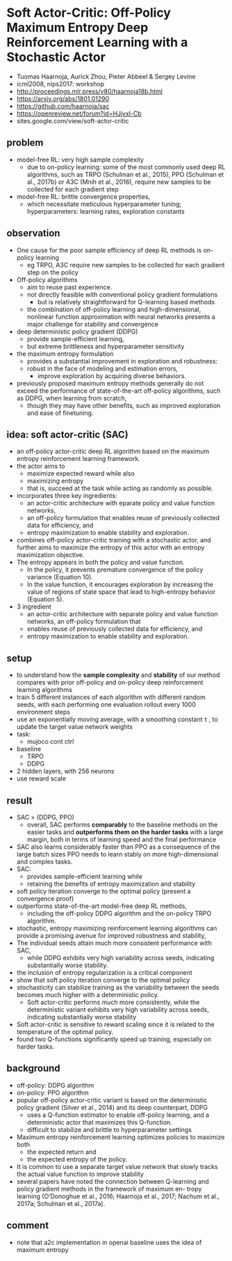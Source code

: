 # Soft Actor-Critic: Off-Policy Maximum Entropy Deep Reinforcement Learning with a Stochastic Actor
* Tuomas Haarnoja, Aurick Zhou, Pieter Abbeel & Sergey Levine
* icml2008, nips2017: workshop
* http://proceedings.mlr.press/v80/haarnoja18b.html
* https://arxiv.org/abs/1801.01290
* https://github.com/haarnoja/sac
* https://openreview.net/forum?id=HJjvxl-Cb
* sites.google.com/view/soft-actor-critic

## problem
* model-free RL: very high sample complexity
  * due to on-policy learning: some of the most commonly used
    deep RL algorithms, such as TRPO (Schulman et al., 2015),
    PPO (Schulman et al., 2017b) or A3C (Mnih et al., 2016),
    require new samples to be collected for each gradient step
* model-free RL: brittle convergence properties,
  * which necessitate meticulous hyperparameter tuning;
    hyperparameters: learning rates, exploration constants

## observation
* One cause for the poor sample efficiency of deep RL methods is on-policy learning
  * eg TRPO, A3C require new samples to be collected for each gradient step on the policy
* Off-policy algorithms
  * aim to reuse past experience.
  * not directly feasible with conventional policy gradient formulations
    * but is relatively straightforward for Q-learning based methods
  * the combination of off-policy learning and high-dimensional,
    nonlinear function approximation with neural networks presents
    a major challenge for stability and convergence
* deep deterministic policy gradient (DDPG)
  * provide sample-efficient learning,
  * but extreme brittleness and hyperparameter sensitivity
* the maximum entropy formulation
  * provides a substantial improvement in exploration and robustness:
  * robust in the face of modeling and estimation errors,
    * improve exploration by acquiring diverse behaviors.
* previously proposed maximum entropy methods generally do not exceed
  the performance of state-of-the-art off-policy algorithms, such as DDPG, when learning from scratch,
  * though they may have other benefits, such as improved exploration and ease of finetuning.

## idea: soft actor-critic (SAC)
* an off-policy actor-critic deep RL algorithm based on
  the maximum entropy reinforcement learning framework.
* the actor aims to
  * maximize expected reward while also
  * maximizing entropy
  * that is, succeed at the task while acting as randomly as possible.
* incorporates three key ingredients:
  * an actor-critic architecture with eparate policy and value function networks,
  * an off-policy formulation that enables reuse of previously collected data for efficiency, and
  * entropy maximization to enable stability and exploration.
* combines off-policy actor-critic training with a stochastic actor, and
  further aims to maximize the entropy of this actor with an entropy maximization objective.
* The entropy appears in both the policy and value
function.
  * In the policy, it prevents premature convergence of
    the  policy variance (Equation 10).
  * In the value function, it encourages exploration by increasing the value of regions of
    state space that lead to high-entropy behavior (Equation 5).
* 3 ingredient
  * an actor-critic architecture with separate policy and
    value function networks, an off-policy formulation that
  * enables reuse of previously collected data for efficiency, and
  * entropy maximization to enable stability and exploration.

## setup
* to understand how the **sample complexity** and **stability** of our method
  compares with prior off-policy and on-policy deep reinforcement learning algorithms
* train 5 different instances of each algorithm with different random
  seeds, with each performing one evaluation rollout every
  1000 environment steps
* use an exponentially moving
  average, with a smoothing constant τ , to update the target
  value network weights
* task:
  * mujoco cont ctrl
* baseline
  * TRPO
  * DDPG
* 2 hidden layers, with 256 neurons
* use reward scale

## result
* SAC > (DDPG, PPO)
  * overall, SAC performs **comparably**
    to the baseline methods on the easier tasks and **outperforms
    them on the harder tasks** with a large margin, both in terms
    of learning speed and the final performance
*  SAC also learns considerably faster than PPO as a consequence of
  the large batch sizes PPO needs to learn stably on more
  high-dimensional and complex tasks.
* SAC:
  * provides sample-efficient learning while
  * retaining the benefits of entropy maximization and stability
* soft policy iteration converge to the optimal policy (present a convergence proof)
* outperforms state-of-the-art model-free deep RL methods,
  * including the off-policy DDPG algorithm and the on-policy TRPO algorithm.
* stochastic, entropy maximizing reinforcement learning algorithms can provide
  a promising avenue for improved robustness and stability,
* The individual seeds attain much more consistent performance with SAC,
  * while DDPG exhibits very high variability across seeds, indicating substantially worse stability.
* the inclusion of entropy regularization is a critical component
* show that soft policy iteration converge to the optimal policy
* stochasticity can stabilize training as the variability between the
  seeds becomes much higher with a deterministic policy.
  * Soft actor-critic performs much more consistently,
    while the deterministic variant exhibits very high variability
    across seeds, indicating substantially worse stability
* Soft actor-critic is sensitive to reward scaling since it is related to the
  temperature of the optimal policy.
* found two Q-functions significantly speed
  up training, especially on harder tasks.

## background
* off-policy: DDPG algorithm
* on-policy: PPO algorithm
* popular off-policy actor-critic variant is based on the deterministic
  policy gradient (Silver et al., 2014) and its deep counterpart, DDPG
  * uses a Q-function estimator to enable off-policy learning, and
    a deterministic actor that maximizes this Q-function.
  * difficult to stabilize and brittle to hyperparameter settings
* Maximum entropy reinforcement learning optimizes policies to maximize both
  * the expected return and
  * the expected entropy of the policy.
* It is common to use a separate target value network that
  slowly tracks the actual value function to improve stability
*  several
papers have noted the connection between Q-learning and
policy gradient methods in the framework of maximum en-
tropy learning (O’Donoghue et al., 2016; Haarnoja et al.,
2017; Nachum et al., 2017a; Schulman et al., 2017a).

## comment
* note that a2c implementation in openai baseline uses the idea of maximum entropy
